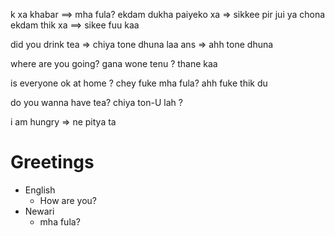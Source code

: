 k xa khabar  ==> mha fula?
ekdam dukha paiyeko xa  =>   sikkee pir jui ya chona    ekdam thik xa  ==> sikee fuu kaa

did you drink tea => chiya tone dhuna laa    ans => ahh tone dhuna

where are you going? gana wone tenu ?    thane kaa

is everyone ok at home ?  chey fuke mha fula?   ahh fuke thik du

do you wanna have tea?  chiya ton-U lah ?

i am hungry   =>  ne pitya ta

# Greetings
- English
  - How are you?
- Newari
  - mha fula?
